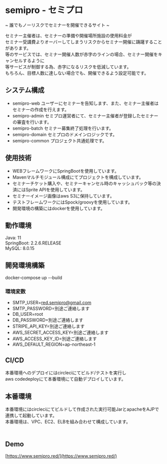 # semipro - セミプロ
~ 誰でもノーリスクでセミナーを開催できるサイト ~  

セミナー主催者は、セミナーの準備や開催場所施設の使用料金が  
セミナー受講費よりオーバーしてしまうリスクからセミナー開催に躊躇することがあります。  
等のサービスでは、セミナー開催人数が赤字のラインの場合、セミナー開催をキャンセルするように  
等サービスが制御する為、赤字になるリスクを低減しています。  
もちろん、目標人数に達しない場合でも、開催できるよう設定可能です。  
  
## システム構成
- semipro-web ユーザーにセミナーを告知します、また、セミナー主催者はセミナーの作成を行えます。  
- semipro-admin セミプロ運営者にて、セミナー主催者が登録したセミナーの審査を行います。  
- semipro-batch セミナー募集終了処理を行います。  
- semipro-domain セミプロのドメインロジックです。  
- semipro-common プロジェクト共通処理です。  

## 使用技術
- WEBフレームワークにSpringBootを使用しています。  
- Mavenマルチモジュール構成にてプロジェクトを構成しています。  
- セミナーチケット購入や、セミナーキャンセル時のキャッシュバック等の決済にはSprite APIを使用しています。  
- セミナーイメージ画像はaws S3に保持しています。  
- テストフレームワークにはSpock/groovyを使用しています。  
- 開発環境の構築にはdockerを使用しています。  
  
## 動作環境
Java: 11  
SpringBoot: 2.2.6.RELEASE  
MySQL: 8.0.15  
  
## 開発環境構築
docker-compose up --build  
  
### 環境変数
- SMTP_USER=red.semipro@gmail.com  
- SMTP_PASSWORD=別途ご連絡します  
- DB_USER=root  
- DB_PASSWORD=別途ご連絡します  
- STRIPE_API_KEY=別途ご連絡します  
- AWS_SECRET_ACCESS_KEY=別途ご連絡します  
- AWS_ACCESS_KEY_ID=別途ご連絡します  
- AWS_DEFAULT_REGION=ap-northeast-1
  
## CI/CD
本番環境へのデプロイにはcircleciにてビルド/テストを実行し  
aws codedeployにて本番環境にて自動デプロイしています。  
  
## 本番環境
本番環境にはcircleciにてビルドして作成された実行可能JarとapacheをAJPで連携して起動しています。  
本番環境は、VPC、EC2、ELBを組み合わせて構成しています。  
　　
## Demo
 [https://www.semipro.red/](https://www.semipro.red/) 
 
